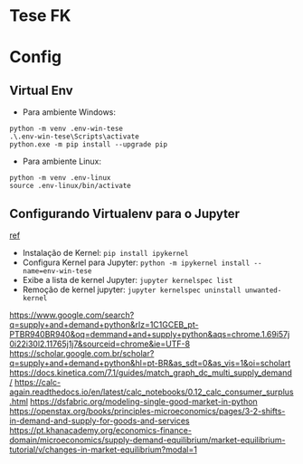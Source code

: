 # Tese FK





# Config 

## Virtual Env

- Para ambiente Windows:   
```
python -m venv .env-win-tese
.\.env-win-tese\Scripts\activate
python.exe -m pip install --upgrade pip
``` 

- Para ambiente Linux:
```
python -m venv .env-linux
source .env-linux/bin/activate
``` 

## Configurando Virtualenv para o Jupyter
[ref](https://janakiev.com/blog/jupyter-virtual-envs/)

- Instalação de Kernel: `pip install ipykernel`
- Configura Kernel para Jupyter: `python -m ipykernel install --name=env-win-tese`
- Exibe a lista de kernel Jupyter: `jupyter kernelspec list`
- Remoção de kernel jupyter: `jupyter kernelspec uninstall unwanted-kernel`




https://www.google.com/search?q=supply+and+demand+python&rlz=1C1GCEB_pt-PTBR940BR940&oq=demmand+and+supply+python&aqs=chrome.1.69i57j0i22i30l2.11765j1j7&sourceid=chrome&ie=UTF-8
https://scholar.google.com.br/scholar?q=supply+and+demand+python&hl=pt-BR&as_sdt=0&as_vis=1&oi=scholart
https://docs.kinetica.com/7.1/guides/match_graph_dc_multi_supply_demand/
https://calc-again.readthedocs.io/en/latest/calc_notebooks/0.12_calc_consumer_surplus.html
https://dsfabric.org/modeling-single-good-market-in-python
https://openstax.org/books/principles-microeconomics/pages/3-2-shifts-in-demand-and-supply-for-goods-and-services
https://pt.khanacademy.org/economics-finance-domain/microeconomics/supply-demand-equilibrium/market-equilibrium-tutorial/v/changes-in-market-equilibrium?modal=1